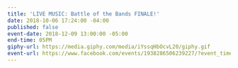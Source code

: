 ```yaml
---
title: 'LIVE MUSIC: Battle of the Bands FINALE!'
date: 2018-10-06 17:24:00 -04:00
published: false
event-date: 2018-12-09 13:00:00 -05:00
end-time: 05PM
giphy-url: https://media.giphy.com/media/iYssqHbOcvL20/giphy.gif
event-url: https://www.facebook.com/events/1938286506239227/?event_time_id=1938286536239224
---
```


